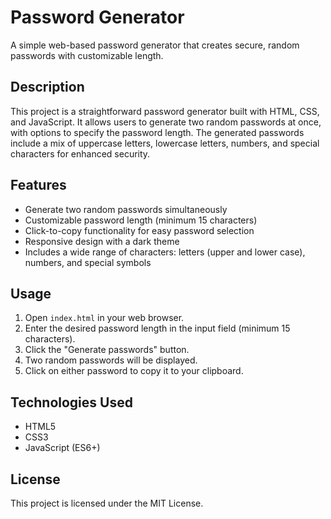 # Password Generator

A simple web-based password generator that creates secure, random passwords with customizable length.

## Description

This project is a straightforward password generator built with HTML, CSS, and JavaScript. It allows users to generate two random passwords at once, with options to specify the password length. The generated passwords include a mix of uppercase letters, lowercase letters, numbers, and special characters for enhanced security.

## Features

- Generate two random passwords simultaneously
- Customizable password length (minimum 15 characters)
- Click-to-copy functionality for easy password selection
- Responsive design with a dark theme
- Includes a wide range of characters: letters (upper and lower case), numbers, and special symbols

## Usage

1. Open `index.html` in your web browser.
2. Enter the desired password length in the input field (minimum 15 characters).
3. Click the "Generate passwords" button.
4. Two random passwords will be displayed.
5. Click on either password to copy it to your clipboard.

## Technologies Used

- HTML5
- CSS3
- JavaScript (ES6+)

## License

This project is licensed under the MIT License.